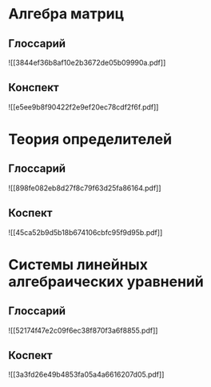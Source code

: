 # Алгебра матриц
## Глоссарий
![[3844ef36b8af10e2b3672de05b09990a.pdf]]
## Конспект
![[e5ee9b8f90422f2e9ef20ec78cdf2f6f.pdf]]

# Теория определителей
## Глоссарий
![[898fe082eb8d27f8c79f63d25fa86164.pdf]]

## Коспект
![[45ca52b9d5b18b674106cbfc95f9d95b.pdf]]

# Системы линейных алгебраических уравнений
## Глоссарий
![[52174f47e2c09f6ec38f870f3a6f8855.pdf]]

## Коспект
![[3a3fd26e49b4853fa05a4a6616207d05.pdf]]

